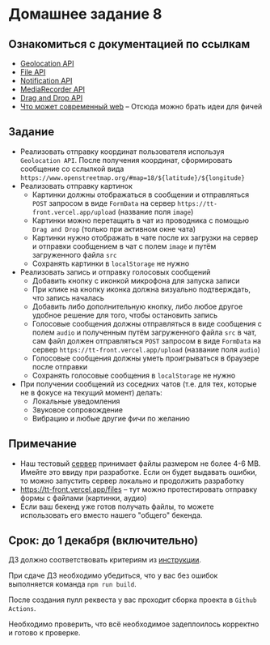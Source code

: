 # Домашнее задание 8

## Ознакомиться с документацией по ссылкам

- [Geolocation API](https://developer.mozilla.org/en-US/docs/Web/API/Geolocation_API)
- [File API](https://developer.mozilla.org/en-US/docs/Web/API/File)
- [Notification API](https://developer.mozilla.org/en-US/docs/Web/API/Notification)
- [MediaRecorder API](https://developer.mozilla.org/en-US/docs/Web/API/MediaRecorder)
- [Drag and Drop API](https://developer.mozilla.org/en-US/docs/Web/API/HTML_Drag_and_Drop_API)
- [Что может современный web](https://whatwebcando.today/) – Отсюда можно брать идеи для фичей


## Задание

* Реализовать отправку координат пользователя используя `Geolocation API`. После получения координат, сформировать сообщение со сслылкой вида `https://www.openstreetmap.org/#map=18/${latitude}/${longitude}`
* Реализовать отправку картинок
  * Картинки должны отображаться в сообщении и отправляться `POST` запросом в виде `FormData` на сервер `https://tt-front.vercel.app/upload` (название поля `image`)
  * Картинки можно перетащить в чат из проводника с помощью `Drag and Drop` (только при активном окне чата)
  * Картинки нужно отображать в чате после их загрузки на сервер и отправки сообщением в чат с полем `image` и путём загруженного файла `src`
  * Сохранять картинки в `localStorage` не нужно
* Реализовать запись и отправку голосовых сообщений
  * Добавить кнопку с иконкой микрофона для запуска записи
  * При клике на кнопку иконка должна визуально подтверждать, что запись началась
  * Добавить либо дополнительную кнопку, либо любое другое удобное решение для того, чтобы остановить запись
  * Голосовые сообщения должны отправляться в виде сообщения с полем `audio` и полученным путём загруженного файла `src` в чат, сам файл должен отправляться `POST` запросом в виде `FormData` на сервер `https://tt-front.vercel.app/upload` (название поля `audio`)
  * Голосовые сообщения должны уметь проигрываться в браузере после отправки
  * Сохранять голосовые сообщения в `localStorage` не нужно
* При получении сообщений из соседних чатов (т.е. для тех, которые не в фокусе на текущий момент) делать:
  * Локальные уведомления
  * Звуковое сопровождение
  * Вибрацию и любые другие фичи по желанию

## Примечание
* Наш тестовый [сервер](https://tt-front.vercel.app/) принимает файлы размером не более 4-6 MB. Имейте это ввиду при разработке. Если он будет выдавать ошибки, то можно запустить сервер локально и продолжить разработку
* https://tt-front.vercel.app/files – тут можно протестировать отправку формы с файлами (картинки, аудио)
* Если ваш бекенд уже готов получать файлы, то можете использовать его вместо нашего "общего" бекенда.

## Срок: до 1 декабря (включительно)

ДЗ должно соответствовать критериям из [инструкции](https://github.com/track-mail-ru/homework#9-%D0%BF%D1%80%D0%B0%D0%B2%D0%B8%D0%BB%D0%B0-%D1%81%D0%B4%D0%B0%D1%87%D0%B8-%D0%B4%D0%B7).

При сдаче ДЗ необходимо убедиться, что у вас без ошибок выполняется команда `npm run build`.

После создания пулл реквеста у вас проходит сборка проекта в `Github Actions`.

Необходимо проверить, что всё необходимое задеплоилось корректно и готово к проверке.
